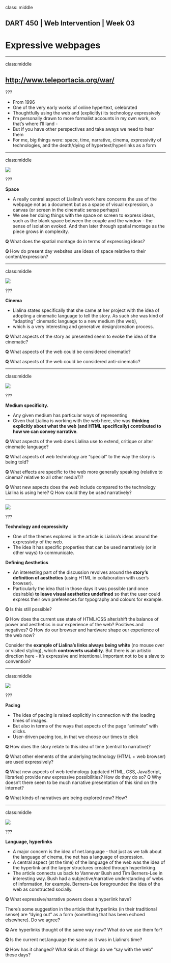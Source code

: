 class: middle

## DART 450 | Web Intervention | Week 03
# Expressive webpages

---

class:middle

## http://www.teleportacia.org/war/

???

- From 1996
- One of the very early works of online hypertext, celebrated
- Thoughtfully using the web and (explicitly) its technology expressively
- I’m personally drawn to more formalist accounts in my own work, so that’s where I’ll land -
- But if you have other perspectives and take aways we need to hear them
- For me, big things were: space, time, narrative, cinema, expressivity of technologies, and the death/dying of hypertext/hyperlinks as a form

---

class:middle

![](images/my-boyfriend-came-back-from-the-war-1.png)

???

__Space__
- A really central aspect of Lialina’s work here concerns the use of the webpage not as a document but as a space of visual expression, a canvas (or screen in the cinematic sense perhaps)
- We see her doing things with the space on screen to express ideas, such as the blank space between the couple and the window - the sense of isolation evoked. And then later through spatial montage as the piece grows in complexity.

__Q__ What does the spatial montage do in terms of expressing ideas?

__Q__ How do present day websites use ideas of space relative to their content/expression?

---

class:middle

![](images/my-boyfriend-came-back-from-the-war-2.png)

???

__Cinema__
- Lialina states specifically that she came at her project with the idea of adopting a cinematic language to tell the story. As such she was kind of “adapting” cinematic language to a new medium (the web),
- which is a very interesting and generative design/creation process.

__Q__ What aspects of the story as presented seem to evoke the idea of the cinematic?

__Q__ What aspects of the web could be considered cinematic?

__Q__ What aspects of the web could be considered anti-cinematic?

---

class:middle

![](images/my-boyfriend-came-back-from-the-war-3.png)

???

__Medium specificity.__
- Any given medium has particular ways of representing
- Given that Lialina is working with the web here, she was __thinking explicitly about what the web (and HTML specifically) contributed to how we can convey narrative__.

__Q__ What aspects of the web does Lialina use to extend, critique or alter cinematic language?

__Q__ What aspects of web technology are “special” to the way the story is being told?

__Q__ What effects are specific to the web more generally speaking (relative to cinema? relative to all other media?)?

__Q__ What new aspects does the web include compared to the technology Lialina is using here? Q How could they be used narratively?

---

![](images/my-boyfriend-came-back-from-the-war-4.png)

???

__Technology and expressivity__
- One of the themes explored in the article is Lialina’s ideas around the expressivity of the web.
- The idea it has specific properties that can be used narratively (or in other ways) to communicate.

__Defining Aesthetics__
- An interesting part of the discussion revolves around the __story’s definition of aesthetics__ (using HTML in collaboration with user’s browser).
- Particularly the idea that in those days it was possible (and once desirable) __to leave visual aesthetics undefined__ so that the user could express their own preferences for typography and colours for example.

__Q__ Is this still possible?

__Q__ How does the current use state of HTML/CSS alter/shift the balance of power and aesthetics in our experience of the web? Positives and negatives? Q How do our browser and hardware shape our experience of the web now?

Consider the __example of Lialina’s links always being white__ (no mouse over or visited styling), which __controverts usability__. But there is an artistic direction here - it’s expressive and intentional. Important not to be a slave to convention?

---

class:middle

![](images/my-boyfriend-came-back-from-the-war-5.png)

???

__Pacing__
- The idea of pacing is raised explicitly in connection with the loading times of images.
- But also in terms of the ways that aspects of the page “animate” with clicks.
- User-driven pacing too, in that we choose our times to click

__Q__ How does the story relate to this idea of time (central to narrative)?

__Q__ What other elements of the underlying technology (HTML + web browser) are used expressively?

__Q__ What new aspects of web technology (updated HTML, CSS, JavaScript, libraries) provide new expressive possibilities? How do they do so? Q Why doesn’t there seem to be much narrative presentation of this kind on the internet?

__Q__ What kinds of narratives are being explored now? How?

---

class:middle

![](images/my-boyfriend-came-back-from-the-war-6.png)

???

__Language, hyperlinks__
- A major concern is the idea of net.language - that just as we talk about the language of cinema, the net has a language of expression.
- A central aspect (at the time) of the language of the web was the idea of the hyperlink and the larger structures created through hyperlinking.
- The article connects us back to Vannevar Bush and Tim Berners-Lee in interesting way. Bush had a subjective/narrative understanding of webs of information, for example. Berners-Lee foregrounded the idea of the web as constructed socially.

__Q__ What expressive/narrative powers does a hyperlink have?

There’s some suggestion in the article that hyperlinks (in their traditional sense) are “dying out” as a form (something that has been echoed elsewhere). Do we agree?

__Q__ Are hyperlinks thought of the same way now? What do we use them for?

__Q__ Is the current net.language the same as it was in Lialina’s time?

__Q__ How has it changed? What kinds of things do we “say with the web” these days?
